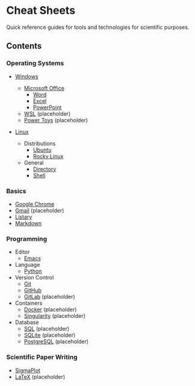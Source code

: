 # Cheat Sheets

Quick reference guides for tools and technologies for scientific purposes.

## Contents

### Operating Systems
- [Windows](./os/windows)
  - [Microsoft Office](./os/windows/ms-office)
    - [Word](./os/windows/ms-office/word.md)
    - [Excel](./os/windows/ms-office/excel.md)
    - [PowerPoint](./os/windows/ms-office/powerpoint.md)
  - [WSL](./os/windows/wsl.md) (placeholder)
  - [Power Toys](./os/windows/power-toys.md) (placeholder)

- [Linux](./os/linux)
  - Distributions
    - [Ubuntu](./os/linux/distributions/ubuntu.md)
    - [Rocky Linux](./os/linux/distributions/rocky-linux.md)
  - General
    - [Directory](./os/linux/general/directory.md)
    - [Shell](./os/linux/general/shell.md)

### Basics
- [Google Chrome](./basics/chrome.md)
- [Gmail](./basics/gmail.md) (placeholder)
- [Listary](./basics/listary.md)
- [Markdown](./basics/markdown.md)

### Programming 
- Editor
  - [Emacs](./programming/emacs.md)
- Language
  - [Python](./programming/python.md)
- Version Control
  - [Git](./programming/git.md)
  - [GitHub](./programming/github.md)
  - [GitLab](./programming/gitlab.md) (placeholder)
- Containers
  - [Docker](./programming/container/docker.md) (placeholder)
  - [Singularity](./programming/container/singularity.md) (placeholder)
- Database
  - [SQL](./programming/sql.md) (placeholder)
  - [SQLite](./programming/sqlite.md) (placeholder)
  - [PostgreSQL](./database/postgresql.md) (placeholder)

### Scientific Paper Writing
- [SigmaPlot](./scientific-paper-writing/sigmaplot.md)
- [LaTeX](./scientific-paper-writing/latex.md) (placeholder)

